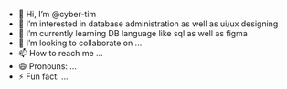 - 👋 Hi, I’m @cyber-tim
- 👀 I’m interested in database administration as well as ui/ux designing
- 🌱 I’m currently learning DB language like sql as well as figma
- 💞️ I’m looking to collaborate on ...
- 📫 How to reach me ...
- 😄 Pronouns: ...
- ⚡ Fun fact: ...

<!---
cyber-tim/cyber-tim is a ✨ special ✨ repository because its `README.md` (this file) appears on your GitHub profile.
You can click the Preview link to take a look at your changes.
--->
